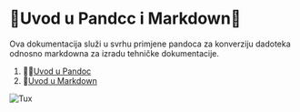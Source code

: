 # 🐬Uvod u Pandcc i Markdown🐬
Ova dokumentacija služi u svrhu primjene pandoca za konverziju dadoteka odnosno markdowna za izradu tehničke dokumentacije.

1. 🐍🐠[Uvod u Pandoc](docs/02-pandoc-primjeri-konverzije.md)
2. 🌙[Uvod u Markdown](docs/01-markdown-primjeri.md)

 ![Tux](Tux.png)
